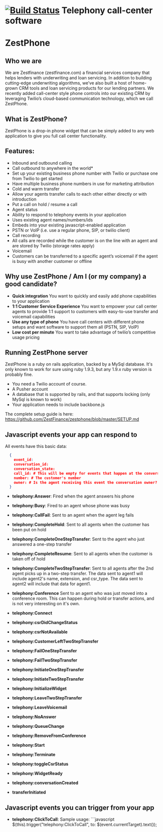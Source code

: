 [![Build Status](https://travis-ci.org/ZestFinance/zestphone.svg?branch=master)](https://travis-ci.org/ZestFinance/zestphone)
Telephony call-center software
=======
ZestPhone
================

## Who we are
We are Zestfinance (zestfinance.com) a financial services company that helps lenders with underwriting and loan servicing.  In addition to building cutting-edge underwriting algorithms, we’ve also built a host of home-grown CRM tools and loan servicing products for our lending partners.  We recently added call-center style phone controls into our existing CRM by leveraging Twilio’s cloud-based communication technology, which we call ZestPhone.

## What is ZestPhone?
ZestPhone is a drop-in phone widget that can be simply added to any web application to give you full call center functionality.

## Features:
- Inbound and outbound calling
- Call outbound to anywhere in the world*
- Set up your existing business phone number with Twilio or purchase one from Twilio to get started
- Have multiple business phone numbers in use for marketing attribution
- Cold and warm transfer
- Allow your agents transfer calls to each other either directly or with introduction
- Put a call on hold / resume a call
- Agent status
- Ability to respond to telephony events in your application
- Uses existing agent names/numbers/ids
- Embeds into your existing javascript-enabled application
- PSTN or VoIP (i.e. use a regular phone, SIP, or twilio client)
- Call recording
- All calls are recorded while the customer is on the line with an agent and are stored by Twilio (storage rates apply)
- Voicemail
- Customers can be transferred to a specific agent’s voicemail if the agent is busy with another customer or offline

## Why use ZestPhone / Am I (or my company) a good candidate?
- **Quick integration** You want to quickly and easily add phone capabilities to your application
- **1:1 Customer Service Experience** You want to empower your call center agents to provide 1:1 support to customers with easy-to-use transfer and voicemail capabilities
- **Use any type of phone** You have call centers with different phone setups and want software to support them all (PSTN, SIP, VoIP)
- **Low cost per minute** You want to take advantage of twilio’s competitive usage pricing

## Running ZestPhone server

ZestPhone is a ruby on rails application, backed by a MySql database.
It's only known to work for sure using ruby 1.9.3, but any 1.9.x ruby version is probably fine.

- You need a Twilio account of course.
- A Pusher account
- A database that is supported by rails, and that supports locking (only MySql is known to work)
- Your application needs to include backbone.js

The complete setup guide is here: https://github.com/ZestFinance/zestphone/blob/master/SETUP.md

## Javascript events your app can respond to

All events have this basic data:

```json
  {
    event_id:
    conversation_id:
    conversation_state:
    call_id: # This will be empty for events that happen at the conversation level
    number: # The customer's number
    owner: # Is the agent receiving this event the conversation owner?
  }
```

- **telephony:Answer**:
  Fired when the agent answers his phone
- **telephony:Busy**:
  Fired to an agent whose phone was busy
- **telephony:CallFail**:
  Sent to an agent when the agent leg fails
- **telephony:CompleteHold**:
  Sent to all agents when the customer has been put on hold
- **telephony:CompleteOneStepTransfer**:
  Sent to the agent who just answered a one-step transfer
- **telephony:CompleteResume**:
  Sent to all agents when the customer is taken off of hold
- **telephony:CompleteTwoStepTransfer**:
  Sent to all agents after the 2nd agent picks up in a two-step transfer. The data sent to agent1 will include agent2's name, extension, and csr_type. The data sent to agent2 will include that data for agent1.

- **telephony:Conference**
  Sent to an agent who was just moved into a conference room. This can happen during hold or transfer actions, and is not very interesting on it's own.
- **telephony:Connect**
- **telephony:csrDidChangeStatus**
- **telephony:csrNotAvailable**
- **telephony:CustomerLeftTwoStepTransfer**
- **telephony:FailOneStepTransfer**
- **telephony:FailTwoStepTransfer**
- **telephony:InitiateOneStepTransfer**
- **telephony:InitiateTwoStepTransfer**
- **telephony:InitializeWidget**
- **telephony:LeaveTwoStepTransfer**
- **telephony:LeaveVoicemail**
- **telephony:NoAnswer**
- **telephony:QueueChange**
- **telephony:RemoveFromConference**
- **telephony:Start**
- **telephony:Terminate**
- **telephony:toggleCsrStatus**
- **telephony:WidgetReady**
- **telephony:conversationCreated**
- **transferInitiated**

## Javascript events you can trigger from your app
  - **telephony:ClickToCall**:
  Sample usage: ```javascript
      $(this).trigger("telephony:ClickToCall", to: $(event.currentTarget).text());
  ```
